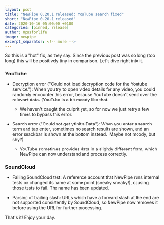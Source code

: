 ```yaml
---
layout: post
title: "NewPipe 0.20.1 released: YouTube search fixed"
short: "NewPipe 0.20.1 released"
date: 2020-10-16 05:00:00 +0100
categories: [pinned, release]
author: Opusforlife
image: newpipe
excerpt_separator: <!-- more -->
---
```


So this is a "hot" fix, as they say. Since the previous post was so long (too long) this will be positively tiny in comparison. Let's dive right into it.

### YouTube

- Decryption error ("Could not load decryption code for the Youtube service."): When you try to open video details for any video, you could randomly encounter this error, because YouTube doesn't send over the relevant data. (YouTube is a bit moody like that.)

  - We haven't caught the culprit yet, so for now we just retry a few times to bypass this error.

- Search error ("Could not get ytInitialData"): When you enter a search term and tap enter, sometimes no search results are shown, and an error snackbar is shown at the bottom instead. (Maybe not moody, but shy?)

  - YouTube sometimes provides data in a slightly different form, which NewPipe can now understand and process correctly.

### SoundCloud

- Failing SoundCloud test: A reference account that NewPipe runs internal tests on changed its name at some point (sneaky sneaky!), causing those tests to fail. The name has been updated.

- Parsing of trailing slash: URLs which have a forward slash at the end are not supported consistently by SoundCloud, so NewPipe now removes it before using the URL for further processing.

That's it! Enjoy your day.
